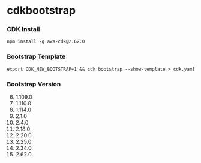 # cdkbootstrap

### CDK Install

```
npm install -g aws-cdk@2.62.0
```

### Bootstrap Template

```
export CDK_NEW_BOOTSTRAP=1 && cdk bootstrap --show-template > cdk.yaml
```

### Bootstrap Version

6. 1.109.0
7. 1.110.0
8. 1.114.0
9. 2.1.0
10. 2.4.0
11. 2.18.0
12. 2.20.0
13. 2.25.0
14. 2.34.0
15. 2.62.0
